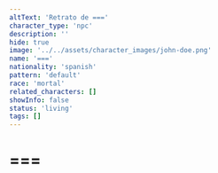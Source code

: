 ```yaml
---
altText: 'Retrato de ==='
character_type: 'npc'
description: ''
hide: true
image: '../../assets/character_images/john-doe.png'
name: '==='
nationality: 'spanish'
pattern: 'default'
race: 'mortal'
related_characters: []
showInfo: false
status: 'living'
tags: []
---
```


# ===
